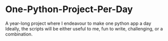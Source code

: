 # One-Python-Project-Per-Day
A year-long project where I endeavour to make one python app a day
Ideally, the scripts will be either useful to me, fun to write, challenging, or a combination.
